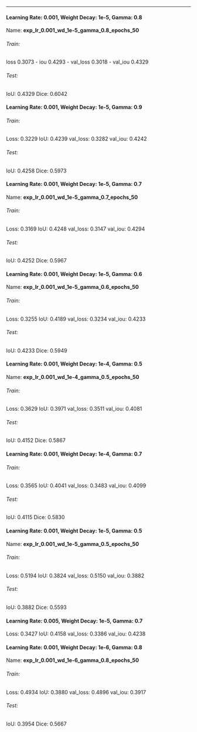***
#### Learning Rate: 0.001, Weight Decay: 1e-5, Gamma: 0.8
Name: **exp_lr_0.001_wd_1e-5_gamma_0.8_epochs_50**

###### Train:
loss 0.3073 - iou 0.4293 - val_loss 0.3018 - val_iou 0.4329

###### Test:
IoU: 0.4329
Dice: 0.6042

#### Learning Rate: 0.001, Weight Decay: 1e-5, Gamma: 0.9

###### Train:
Loss: 0.3229
IoU: 0.4239
val_loss: 0.3282
val_iou: 0.4242

###### Test:
IoU: 0.4258
Dice: 0.5973
#### Learning Rate: 0.001, Weight Decay: 1e-5, Gamma: 0.7
Name: **exp_lr_0.001_wd_1e-5_gamma_0.7_epochs_50**
###### Train:
Loss: 0.3169
IoU: 0.4248 
val_loss: 0.3147
val_iou: 0.4294
###### Test:
IoU: 0.4252
Dice: 0.5967

#### Learning Rate: 0.001, Weight Decay: 1e-5, Gamma: 0.6
Name: **exp_lr_0.001_wd_1e-5_gamma_0.6_epochs_50**

###### Train:
Loss: 0.3255
IoU: 0.4189
val_loss: 0.3234
val_iou: 0.4233
###### Test:
IoU: 0.4233
Dice: 0.5949

#### Learning Rate: 0.001, Weight Decay: 1e-4, Gamma: 0.5
Name: **exp_lr_0.001_wd_1e-4_gamma_0.5_epochs_50**
###### Train:
Loss: 0.3629
IoU: 0.3971
val_loss: 0.3511
val_iou: 0.4081
###### Test:
IoU: 0.4152
Dice: 0.5867

#### Learning Rate: 0.001, Weight Decay: 1e-4, Gamma: 0.7
###### Train:
Loss: 0.3565
IoU: 0.4041 
val_loss: 0.3483
val_iou: 0.4099
###### Test:
IoU: 0.4115
Dice: 0.5830

#### Learning Rate: 0.001, Weight Decay: 1e-5, Gamma: 0.5
Name: **exp_lr_0.001_wd_1e-5_gamma_0.5_epochs_50**
###### Train:
Loss: 0.5194
IoU: 0.3824 
val_loss: 0.5150 
val_iou: 0.3882
###### Test:
IoU: 0.3882
Dice: 0.5593
#### Learning Rate: 0.005, Weight Decay: 1e-5, Gamma: 0.7
Loss: 0.3427
IoU: 0.4158
val_loss: 0.3386
val_iou: 0.4238


#### Learning Rate: 0.001, Weight Decay: 1e-6, Gamma: 0.8
Name: **exp_lr_0.001_wd_1e-6_gamma_0.8_epochs_50**

###### Train:
Loss: 0.4934
IoU: 0.3880
val_loss: 0.4896
val_iou: 0.3917
###### Test:
IoU: 0.3954
Dice: 0.5667